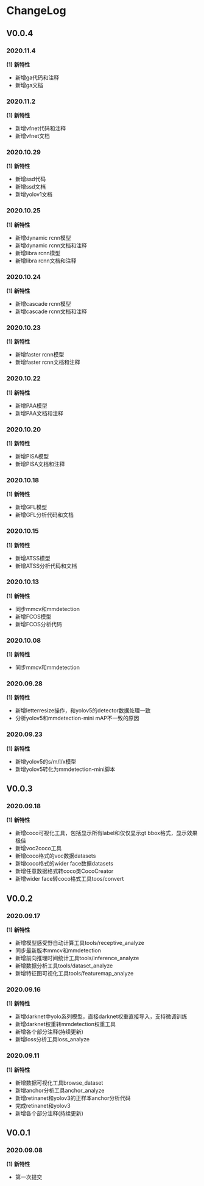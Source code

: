 # ChangeLog

## V0.0.4
### 2020.11.4
**(1) 新特性**
- 新增ga代码和注释
- 新增ga文档

### 2020.11.2
**(1) 新特性**
- 新增vfnet代码和注释
- 新增vfnet文档


### 2020.10.29
**(1) 新特性**
- 新增ssd代码
- 新增ssd文档
- 新增yolov1文档


### 2020.10.25
**(1) 新特性**
- 新增dynamic rcnn模型
- 新增dynamic rcnn文档和注释
- 新增libra rcnn模型
- 新增libra rcnn文档和注释


### 2020.10.24
**(1) 新特性**
- 新增cascade rcnn模型
- 新增cascade rcnn文档和注释

### 2020.10.23
**(1) 新特性**
- 新增faster rcnn模型
- 新增faster rcnn文档和注释

### 2020.10.22
**(1) 新特性**
- 新增PAA模型
- 新增PAA文档和注释

### 2020.10.20
**(1) 新特性**
- 新增PISA模型
- 新增PISA文档和注释

### 2020.10.18
**(1) 新特性**
- 新增GFL模型
- 新增GFL分析代码和文档

### 2020.10.15
**(1) 新特性**
- 新增ATSS模型
- 新增ATSS分析代码和文档

### 2020.10.13
**(1) 新特性**
- 同步mmcv和mmdetection
- 新增FCOS模型
- 新增FCOS分析代码 

### 2020.10.08
**(1) 新特性**
- 同步mmcv和mmdetection

### 2020.09.28
**(1) 新特性**
- 新增letterresize操作，和yolov5的detector数据处理一致
- 分析yolov5和mmdetection-mini mAP不一致的原因


### 2020.09.23
**(1) 新特性**
- 新增yolov5的s/m/l/x模型
- 新增yolov5转化为mmdetection-mini脚本


## V0.0.3
### 2020.09.18
**(1) 新特性**
- 新增coco可视化工具，包括显示所有label和仅仅显示gt bbox格式，显示效果极佳
- 新增voc2coco工具
- 新增coco格式的voc数据datasets
- 新增coco格式的wider face数据datasets
- 新增任意数据格式转coco类CocoCreator
- 新增wider face转coco格式工具toos/convert


## V0.0.2
### 2020.09.17
**(1) 新特性**
- 新增模型感受野自动计算工具tools/receptive_analyze
- 同步最新版本mmcv和mmdetection
- 新增前向推理时间统计工具tools/inference_analyze
- 新增数据分析工具tools/dataset_analyze
- 新增特征图可视化工具tools/featuremap_analyze



### 2020.09.16
**(1) 新特性**
- 新增darknet中yolo系列模型，直接darknet权重直接导入，支持微调训练
- 新增darknet权重转mmdetection权重工具
- 新增各个部分注释(持续更新)
- 新增loss分析工具loss_analyze

### 2020.09.11
**(1) 新特性**
- 新增数据可视化工具browse_dataset
- 新增anchor分析工具anchor_analyze
- 新增retinanet和yolov3的正样本anchor分析代码
- 完成retinanet和yolov3
- 新增各个部分注释(持续更新)

## V0.0.1
### 2020.09.08

**(1) 新特性**
- 第一次提交



